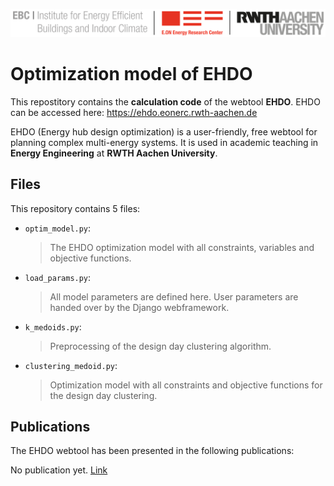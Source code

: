 ![E.ON EBC RWTH Aachen University](./resources/EBC_Logo.png)

# Optimization model of EHDO

This repostitory contains the **calculation code** of the webtool **EHDO**.
EHDO can be accessed here: https://ehdo.eonerc.rwth-aachen.de

EHDO (Energy hub design optimization) is a user-friendly, free webtool for planning complex multi-energy systems. It is used in academic teaching in **Energy Engineering** at **RWTH Aachen University**. 

## Files

This repository contains 5 files:

- ```optim_model.py```: 
     > The EHDO optimization model with all constraints, variables and objective functions.
- ```load_params.py```: 
     > All model parameters are defined here. User parameters are handed over by the Django webframework.
- ```k_medoids.py```:
     > Preprocessing of the design day clustering algorithm.
- ```clustering_medoid.py```:
	> Optimization model with all constraints and objective functions for the design day clustering.


## Publications

The EHDO webtool has been presented in the following publications:

No publication yet. [Link](http://www.example.com/)